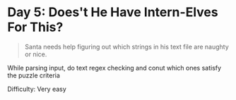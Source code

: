 # Day 5: Does't He Have Intern-Elves For This?

> Santa needs help figuring out which strings in his text file are naughty or nice.

While parsing input, do text regex checking and conut which ones satisfy the puzzle criteria

Difficulty: Very easy